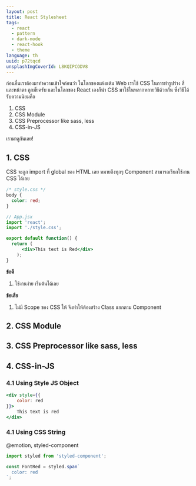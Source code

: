 ```yaml
---
layout: post
title: React Stylesheet
tags:
  - react
  - pattern
  - dark-mode
  - react-hook
  - theme
language: th
uuid: p72tqcd
unsplashImgCoverId: L8KQIPCODV8
---
```


ก่อนอื่นเราต้องมาทำความเข้าใจก่อนว่า ในโลกของแต่งแต้ม Web เราใช้ CSS ในการทำรูปร่าง สีและหน้าตา ถูกมั้ยครับ และในโลกของ React เองก็นำ CSS มาใช้ในหลากหลายวิธีด้วยกัน ซึ่งวิธีได้รับความนิยมคือ

1. CSS
2. CSS Module
3. CSS Preprocessor like sass, less
4. CSS-in-JS

เรามาดูกันเลย!

## 1. CSS

CSS จะถูก import ที่ global ของ HTML เลย หมายถึงทุกๆ Component สามารถเรียกใช้งาน CSS ได้เลย

```css
/* style.css */
body {
  color: red;
}
```

```jsx
// App.jsx
import 'react';
import './style.css';

export default function() {
  return (
      <div>This text is Red</div>
    );
}
```

**ข้อดี**

1. ใช้งานง่าย เริ่มต้นได้เลย

**ข้อเสีย**

1. ไม่มี Scope ของ CSS ให้ จึงทำให้ต้องสร้าง Class แยกตาม Component

## 2. CSS Module

## 3. CSS Preprocessor like sass, less

## 4. CSS-in-JS

### 4.1 Using Style JS Object

```jsx
<div style={{
    color: red
}}>
    This text is red
</div>
```

### 4.1 Using CSS String

@emotion, styled-component


```js
import styled from 'styled-component';

const FontRed = styled.span`
  color: red
`;
```
